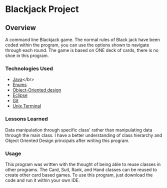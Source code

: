 # Blackjack Project

## Overview
A command line Blackjack game. The normal rules of Black jack have been coded within the program, you can use the options shown to navigate through each round. The game is based on ONE deck of cards, there is no shoe in this program.

### Technologies Used
* [Java](https://en.wikipedia.org/wiki/Java_)</br>
* [Enums](https://docs.oracle.com/javase/tutorial/java/javaOO/enum.html)</br>
* [Object-Oriented design](https://stackabuse.com/object-oriented-design-principles-in-java)</br>
* [Eclipse](https://www.eclipse.org/ide/)</br>
* [Git](https://git-scm.com/)</br>
* [Unix Terminal](https://en.wikipedia.org/wiki/Unix_shell)</br>

### Lessons Learned
Data manipulation through specific class' rather than manipulating data through the main class. I have a better understanding of class hierarchy and Object Oriented Design principals after writing this program.

### Usage
This program was written with the thought of being able to reuse classes in other programs. The Card, Suit, Rank, and Hand classes can be reused to create other card based games. To use this program, just download the code and run it within your own IDE.
